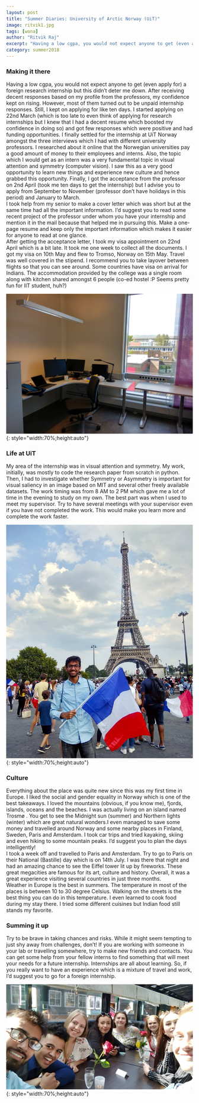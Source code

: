```yaml
---
layout: post
title: "Summer Diaries: University of Arctic Norway (UiT)"
image: ritvik1.jpg
tags: [wona]
author: "Ritvik Raj"
excerpt: "Having a low cgpa, you would not expect anyone to get (even apply for) a foreign research internship but this didn’t deter me down."
category: summer2018
---
```


### Making it there

Having a low cgpa, you would not expect anyone to get (even apply for) a foreign research internship but this didn’t deter me down. After receiving decent responses based on my profile from the professors, my confidence kept on rising. However, most of them turned out to be unpaid internship responses. Still, I kept on applying for like ten days. I started applying on 22nd March (which is too late to even think of applying for research internships but I knew that I had a decent resume which boosted my confidence in doing so) and got few responses which were positive and had funding opportunities. I finally settled for the internship at UiT Norway amongst the three interviews which I had with different university professors. I researched about it online that the Norwegian universities pay a good amount of money to their employees and interns. Also, the topic which I would get as an intern was a very fundamental topic in visual attention and symmetry (computer vision). I saw this as a very good opportunity to learn new things and experience new culture and hence grabbed this opportunity. Finally, I got the acceptance from the professor on 2nd April (took me ten days to get the internship) but I advise you to apply from September to November (professor don’t have holidays in this period) and January to March.
<br>
I took help from my senior to make a cover letter which was short but at the same time had all the important information. I’d suggest you to read some recent project of the professor under whom you have your internship and mention it in the mail because that helped me in pursuing this. Make a one-page resume and keep only the important information which makes it easier for anyone to read at one glance.
<br>
After getting the acceptance letter, I took my visa appointment on 22nd April which is a bit late. It took me one week to collect all the documents. I got my visa on 10th May and flew to Tromso, Norway on 15th May. Travel was well covered in the stipend. I recommend you to take layover between flights so that you can see around. Some countries have visa on arrival for Indians. The accommodation provided by the college was a single room along with kitchen shared amongst 6 people (co-ed hostel :P Seems pretty fun for IIT student, huh?)  

![pic2](/images/posts/ritvik2.jpg){: style="width:70%;height:auto"}

### Life at UiT
My area of the internship was in visual attention and symmetry. My work, initially, was mostly to code the research paper from scratch in python. Then, I had to investigate whether Symmetry or Asymmetry is important for visual saliency in an image based on MIT and several other freely available datasets. The work timing was from 8 AM to 2 PM which gave me a lot of time in the evening to study on my own. The best part was when I used to meet my supervisor. Try to have several meetings with your supervisor even if you have not completed the work. This would make you learn more and complete the work faster.

![pic3](/images/posts/ritvik3.jpg){: style="width:70%;height:auto"}

### Culture
Everything about the place was quite new since this was my first time in Europe. I liked the social and gender equality in Norway which is one of the best takeaways. I loved the mountains (obvious, if you know me), fjords, islands, oceans and the beaches. I was actually living on an island named Trosmø . You get to see the Midnight sun (summer) and Northern lights (winter) which are great natural wonders.I even managed to save some money and travelled around Norway and some nearby places in Finland, Sweden, Paris and Amsterdam. I took car trips and tried kayaking, skiing and even hiking to some mountain peaks. I’d suggest you to plan the days intelligently!
<br>
I took a week off and travelled to Paris and Amsterdam. Try to go to Paris on their National (Bastille) day which is on 14th July. I was there that night and had an amazing chance to see the Eiffel tower lit up by fireworks. These great megacities are famous for its art, culture and history. Overall, it was a great experience visiting several countries in just three months.
<br>
Weather in Europe is the best in summers. The temperature in most of the places is between 10 to 30 degree Celsius. Walking on the streets is the best thing you can do in this temperature. I even learned to cook food during my stay there. I tried some different cuisines but Indian food still stands my favorite.

	
### Summing it up

Try to be brave in taking chances and risks. While it might seem tempting to just shy away from challenges, don’t! If you are working with someone in your lab or travelling somewhere, try to make new friends and contacts. You can get some help from your fellow interns to find something that will meet your needs for a future internship. Internships are all about learning. So, if you really want to have an experience which is a mixture of travel and work, I’d suggest you to go for a foreign internship.

![pic4](/images/posts/ritvik4.jpg){: style="width:70%;height:auto"}